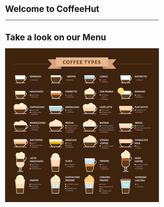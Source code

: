 # Welcome to CoffeeHut #
--------------------------------------------------------------
# Take a look on our Menu

   <img src="https://github.com/Moh2399/CoffeeHut_Frontend/blob/main/images/Coffee_menu.jpg?raw=true">